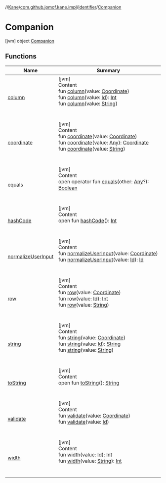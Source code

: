 //[Kane](../../../index.md)/[com.github.jomof.kane.impl](../../index.md)/[Identifier](../index.md)/[Companion](index.md)



# Companion  
 [jvm] object [Companion](index.md)   


## Functions  
  
|  Name|  Summary| 
|---|---|
| <a name="com.github.jomof.kane.impl/Identifier.Companion/column/#com.github.jomof.kane.impl.Coordinate/PointingToDeclaration/"></a>[column](column.md)| <a name="com.github.jomof.kane.impl/Identifier.Companion/column/#com.github.jomof.kane.impl.Coordinate/PointingToDeclaration/"></a>[jvm]  <br>Content  <br>fun [column](column.md)(value: [Coordinate](../../-coordinate/index.md))  <br>fun [column](column.md)(value: [Id](../../index.md#%5Bcom.github.jomof.kane.impl%2FId%2F%2F%2FPointingToDeclaration%2F%5D%2FClasslikes%2F-1588672227)): [Int](https://kotlinlang.org/api/latest/jvm/stdlib/kotlin/-int/index.html)  <br>fun [column](column.md)(value: [String](https://kotlinlang.org/api/latest/jvm/stdlib/kotlin/-string/index.html))  <br><br><br>
| <a name="com.github.jomof.kane.impl/Identifier.Companion/coordinate/#com.github.jomof.kane.impl.Coordinate/PointingToDeclaration/"></a>[coordinate](coordinate.md)| <a name="com.github.jomof.kane.impl/Identifier.Companion/coordinate/#com.github.jomof.kane.impl.Coordinate/PointingToDeclaration/"></a>[jvm]  <br>Content  <br>fun [coordinate](coordinate.md)(value: [Coordinate](../../-coordinate/index.md))  <br>fun [coordinate](coordinate.md)(value: [Any](https://kotlinlang.org/api/latest/jvm/stdlib/kotlin/-any/index.html)): [Coordinate](../../-coordinate/index.md)  <br>fun [coordinate](coordinate.md)(value: [String](https://kotlinlang.org/api/latest/jvm/stdlib/kotlin/-string/index.html))  <br><br><br>
| <a name="kotlin/Any/equals/#kotlin.Any?/PointingToDeclaration/"></a>[equals](../../../com.github.jomof.kane.impl.types/-double-algebraic-type/index.md#%5Bkotlin%2FAny%2Fequals%2F%23kotlin.Any%3F%2FPointingToDeclaration%2F%5D%2FFunctions%2F-1588672227)| <a name="kotlin/Any/equals/#kotlin.Any?/PointingToDeclaration/"></a>[jvm]  <br>Content  <br>open operator fun [equals](../../../com.github.jomof.kane.impl.types/-double-algebraic-type/index.md#%5Bkotlin%2FAny%2Fequals%2F%23kotlin.Any%3F%2FPointingToDeclaration%2F%5D%2FFunctions%2F-1588672227)(other: [Any](https://kotlinlang.org/api/latest/jvm/stdlib/kotlin/-any/index.html)?): [Boolean](https://kotlinlang.org/api/latest/jvm/stdlib/kotlin/-boolean/index.html)  <br><br><br>
| <a name="kotlin/Any/hashCode/#/PointingToDeclaration/"></a>[hashCode](../../../com.github.jomof.kane.impl.types/-double-algebraic-type/index.md#%5Bkotlin%2FAny%2FhashCode%2F%23%2FPointingToDeclaration%2F%5D%2FFunctions%2F-1588672227)| <a name="kotlin/Any/hashCode/#/PointingToDeclaration/"></a>[jvm]  <br>Content  <br>open fun [hashCode](../../../com.github.jomof.kane.impl.types/-double-algebraic-type/index.md#%5Bkotlin%2FAny%2FhashCode%2F%23%2FPointingToDeclaration%2F%5D%2FFunctions%2F-1588672227)(): [Int](https://kotlinlang.org/api/latest/jvm/stdlib/kotlin/-int/index.html)  <br><br><br>
| <a name="com.github.jomof.kane.impl/Identifier.Companion/normalizeUserInput/#com.github.jomof.kane.impl.Coordinate/PointingToDeclaration/"></a>[normalizeUserInput](normalize-user-input.md)| <a name="com.github.jomof.kane.impl/Identifier.Companion/normalizeUserInput/#com.github.jomof.kane.impl.Coordinate/PointingToDeclaration/"></a>[jvm]  <br>Content  <br>fun [normalizeUserInput](normalize-user-input.md)(value: [Coordinate](../../-coordinate/index.md))  <br>fun [normalizeUserInput](normalize-user-input.md)(value: [Id](../../index.md#%5Bcom.github.jomof.kane.impl%2FId%2F%2F%2FPointingToDeclaration%2F%5D%2FClasslikes%2F-1588672227)): [Id](../../index.md#%5Bcom.github.jomof.kane.impl%2FId%2F%2F%2FPointingToDeclaration%2F%5D%2FClasslikes%2F-1588672227)  <br><br><br>
| <a name="com.github.jomof.kane.impl/Identifier.Companion/row/#com.github.jomof.kane.impl.Coordinate/PointingToDeclaration/"></a>[row](row.md)| <a name="com.github.jomof.kane.impl/Identifier.Companion/row/#com.github.jomof.kane.impl.Coordinate/PointingToDeclaration/"></a>[jvm]  <br>Content  <br>fun [row](row.md)(value: [Coordinate](../../-coordinate/index.md))  <br>fun [row](row.md)(value: [Id](../../index.md#%5Bcom.github.jomof.kane.impl%2FId%2F%2F%2FPointingToDeclaration%2F%5D%2FClasslikes%2F-1588672227)): [Int](https://kotlinlang.org/api/latest/jvm/stdlib/kotlin/-int/index.html)  <br>fun [row](row.md)(value: [String](https://kotlinlang.org/api/latest/jvm/stdlib/kotlin/-string/index.html))  <br><br><br>
| <a name="com.github.jomof.kane.impl/Identifier.Companion/string/#com.github.jomof.kane.impl.Coordinate/PointingToDeclaration/"></a>[string](string.md)| <a name="com.github.jomof.kane.impl/Identifier.Companion/string/#com.github.jomof.kane.impl.Coordinate/PointingToDeclaration/"></a>[jvm]  <br>Content  <br>fun [string](string.md)(value: [Coordinate](../../-coordinate/index.md))  <br>fun [string](string.md)(value: [Id](../../index.md#%5Bcom.github.jomof.kane.impl%2FId%2F%2F%2FPointingToDeclaration%2F%5D%2FClasslikes%2F-1588672227)): [String](https://kotlinlang.org/api/latest/jvm/stdlib/kotlin/-string/index.html)  <br>fun [string](string.md)(value: [String](https://kotlinlang.org/api/latest/jvm/stdlib/kotlin/-string/index.html))  <br><br><br>
| <a name="kotlin/Any/toString/#/PointingToDeclaration/"></a>[toString](../../../com.github.jomof.kane.impl.types/-object-kane-type/-companion/index.md#%5Bkotlin%2FAny%2FtoString%2F%23%2FPointingToDeclaration%2F%5D%2FFunctions%2F-1588672227)| <a name="kotlin/Any/toString/#/PointingToDeclaration/"></a>[jvm]  <br>Content  <br>open fun [toString](../../../com.github.jomof.kane.impl.types/-object-kane-type/-companion/index.md#%5Bkotlin%2FAny%2FtoString%2F%23%2FPointingToDeclaration%2F%5D%2FFunctions%2F-1588672227)(): [String](https://kotlinlang.org/api/latest/jvm/stdlib/kotlin/-string/index.html)  <br><br><br>
| <a name="com.github.jomof.kane.impl/Identifier.Companion/validate/#com.github.jomof.kane.impl.Coordinate/PointingToDeclaration/"></a>[validate](validate.md)| <a name="com.github.jomof.kane.impl/Identifier.Companion/validate/#com.github.jomof.kane.impl.Coordinate/PointingToDeclaration/"></a>[jvm]  <br>Content  <br>fun [validate](validate.md)(value: [Coordinate](../../-coordinate/index.md))  <br>fun [validate](validate.md)(value: [Id](../../index.md#%5Bcom.github.jomof.kane.impl%2FId%2F%2F%2FPointingToDeclaration%2F%5D%2FClasslikes%2F-1588672227))  <br><br><br>
| <a name="com.github.jomof.kane.impl/Identifier.Companion/width/#kotlin.Any/PointingToDeclaration/"></a>[width](width.md)| <a name="com.github.jomof.kane.impl/Identifier.Companion/width/#kotlin.Any/PointingToDeclaration/"></a>[jvm]  <br>Content  <br>fun [width](width.md)(value: [Id](../../index.md#%5Bcom.github.jomof.kane.impl%2FId%2F%2F%2FPointingToDeclaration%2F%5D%2FClasslikes%2F-1588672227)): [Int](https://kotlinlang.org/api/latest/jvm/stdlib/kotlin/-int/index.html)  <br>fun [width](width.md)(value: [String](https://kotlinlang.org/api/latest/jvm/stdlib/kotlin/-string/index.html)): [Int](https://kotlinlang.org/api/latest/jvm/stdlib/kotlin/-int/index.html)  <br><br><br>

